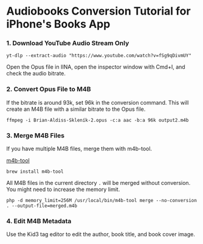 # Audiobooks Conversion Tutorial for iPhone's Books App

### 1. Download YouTube Audio Stream Only

    yt-dlp --extract-audio "https://www.youtube.com/watch?v=fSg9qDivmUY"

Open the Opus file in IINA, open the inspector window with Cmd+I, and check the audio bitrate.

### 2. Convert Opus File to M4B
If the bitrate is around 93k, set 96k in the conversion command.
This will create an M4B file with a similar bitrate to the Opus file.

    ffmpeg -i Brian-Aldiss-Skleník-2.opus -c:a aac -b:a 96k output2.m4b

### 3. Merge M4B Files
If you have multiple M4B files, merge them with m4b-tool.

[m4b-tool](https://github.com/sandreas/m4b-tool)

    brew install m4b-tool

All M4B files in the current directory `.` will be merged without conversion.
You might need to increase the memory limit.

    php -d memory_limit=256M /usr/local/bin/m4b-tool merge --no-conversion . --output-file=merged.m4b

### 4. Edit M4B Metadata
Use the Kid3 tag editor to edit the author, book title, and book cover image.
